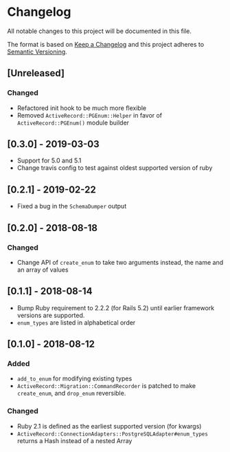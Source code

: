 # Changelog
All notable changes to this project will be documented in this file.

The format is based on [Keep a Changelog](http://keepachangelog.com/en/1.0.0/)
and this project adheres to [Semantic Versioning](http://semver.org/spec/v2.0.0.html).

## [Unreleased]
### Changed
- Refactored init hook to be much more flexible
- Removed `ActiveRecord::PGEnum::Helper` in favor of `ActiveRecord::PGEnum()` module builder

## [0.3.0] - 2019-03-03
- Support for 5.0 and 5.1
- Change travis config to test against oldest supported version of ruby

## [0.2.1] - 2019-02-22
- Fixed a bug in the `SchemaDumper` output

## [0.2.0] - 2018-08-18
### Changed
- Change API of `create_enum` to take two arguments instead, the name and an array of values

## [0.1.1] - 2018-08-14
- Bump Ruby requirement to 2.2.2 (for Rails 5.2) until earlier framework versions are supported.
- `enum_types` are listed in alphabetical order

## [0.1.0] - 2018-08-12
### Added
- `add_to_enum` for modifying existing types
- `ActiveRecord::Migration::CommandRecorder` is patched to make `create_enum`, and `drop_enum` reversible.

### Changed
- Ruby 2.1 is defined as the earliest supported version (for kwargs)
- `ActiveRecord::ConnectionAdapters::PostgreSQLAdapter#enum_types` returns a Hash instead of a nested Array
